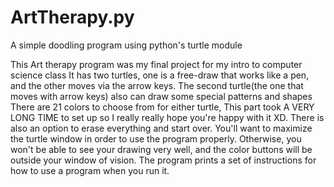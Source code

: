 # ArtTherapy.py
A simple doodling program using python's turtle module

This Art therapy program was my final project for my intro to computer science class
It has two turtles, one is a free-draw that works like a pen, and the other
moves via the arrow keys. The second turtle(the one that moves with arrow keys) also can  draw
some special patterns and shapes
There are 21 colors to choose from for either turtle, This part took A VERY LONG TIME to set up
so I really really hope you're happy with it XD.
There is also an option to erase everything and start over.
You'll want to maximize the turtle window in order to use
the program properly. Otherwise, you won't be able to see your drawing very well, and
the color buttons will be outside your window of vision.
The program prints a set of instructions for how to use a program when you run it.

